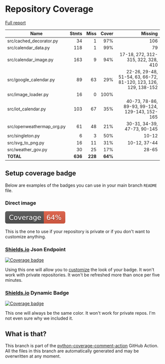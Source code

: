 # Repository Coverage

[Full report](https://htmlpreview.github.io/?https://github.com/andgineer/docker-iot-calendar/blob/python-coverage-comment-action-data/htmlcov/index.html)

| Name                       |    Stmts |     Miss |   Cover |   Missing |
|--------------------------- | -------: | -------: | ------: | --------: |
| src/cached\_decorator.py   |       34 |        1 |     97% |       106 |
| src/calendar\_data.py      |      118 |        1 |     99% |        79 |
| src/calendar\_image.py     |      163 |        9 |     94% |17-18, 272, 312-315, 322, 328, 410 |
| src/google\_calendar.py    |       89 |       63 |     29% |22-26, 29-48, 51-54, 63, 66-72, 81-120, 123, 126, 129, 138-152 |
| src/image\_loader.py       |       16 |        0 |    100% |           |
| src/iot\_calendar.py       |      103 |       67 |     35% |40-73, 78-86, 89-93, 99-124, 129-143, 152-165 |
| src/openweathermap\_org.py |       61 |       48 |     21% |30-31, 34-39, 47-73, 90-145 |
| src/singleton.py           |        6 |        3 |     50% |     10-12 |
| src/svg\_to\_png.py        |       16 |       11 |     31% |10-12, 37-44 |
| src/weather\_gov.py        |       30 |       25 |     17% |     28-65 |
|                  **TOTAL** |  **636** |  **228** | **64%** |           |


## Setup coverage badge

Below are examples of the badges you can use in your main branch `README` file.

### Direct image

[![Coverage badge](https://raw.githubusercontent.com/andgineer/docker-iot-calendar/python-coverage-comment-action-data/badge.svg)](https://htmlpreview.github.io/?https://github.com/andgineer/docker-iot-calendar/blob/python-coverage-comment-action-data/htmlcov/index.html)

This is the one to use if your repository is private or if you don't want to customize anything.

### [Shields.io](https://shields.io) Json Endpoint

[![Coverage badge](https://img.shields.io/endpoint?url=https://raw.githubusercontent.com/andgineer/docker-iot-calendar/python-coverage-comment-action-data/endpoint.json)](https://htmlpreview.github.io/?https://github.com/andgineer/docker-iot-calendar/blob/python-coverage-comment-action-data/htmlcov/index.html)

Using this one will allow you to [customize](https://shields.io/endpoint) the look of your badge.
It won't work with private repositories. It won't be refreshed more than once per five minutes.

### [Shields.io](https://shields.io) Dynamic Badge

[![Coverage badge](https://img.shields.io/badge/dynamic/json?color=brightgreen&label=coverage&query=%24.message&url=https%3A%2F%2Fraw.githubusercontent.com%2Fandgineer%2Fdocker-iot-calendar%2Fpython-coverage-comment-action-data%2Fendpoint.json)](https://htmlpreview.github.io/?https://github.com/andgineer/docker-iot-calendar/blob/python-coverage-comment-action-data/htmlcov/index.html)

This one will always be the same color. It won't work for private repos. I'm not even sure why we included it.

## What is that?

This branch is part of the
[python-coverage-comment-action](https://github.com/marketplace/actions/python-coverage-comment)
GitHub Action. All the files in this branch are automatically generated and may be
overwritten at any moment.